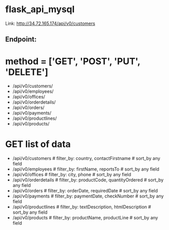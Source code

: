 # flask_api_mysql

Link: http://34.72.165.174/api/v0/customers

## Endpoint: 

# method = ['GET', 'POST', 'PUT', 'DELETE']
- /api/v0/customers/<customerNumber>
- /api/v0/employees/<employeeNumber>
- /api/v0/offices/<officeCode>
- /api/v0/orderdetails/<orderNumber>
- /api/v0/orders/<orderNumber>
- /api/v0/payments/<customerNumber>
- /api/v0/productlines/<productLine>
- /api/v0/products/<productCode>

# GET list of data
- /api/v0/customers # filter_by: country, contactFirstname # sort_by any field
- /api/v0/employees # filter_by: firstName, reportsTo # sort_by any field
- /api/v0/offices # filter_by: city, phone # sort_by any field
- /api/v0/orderdetails # filter_by: productCode, quantityOrdered # sort_by any field
- /api/v0/orders # filter_by: orderDate, requiredDate # sort_by any field
- /api/v0/payments # filter_by: paymentDate, checkNumber # sort_by any field
- /api/v0/productlines # filter_by: textDescription, htmlDescription # sort_by any field
- /api/v0/products # filter_by: productName, productLine # sort_by any field
